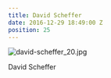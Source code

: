 ```yaml
---
title: David Scheffer
date: 2016-12-29 18:49:00 Z
position: 25
---
```


![david-scheffer_20.jpg](/uploads/david-scheffer_20.jpg)

David Scheffer